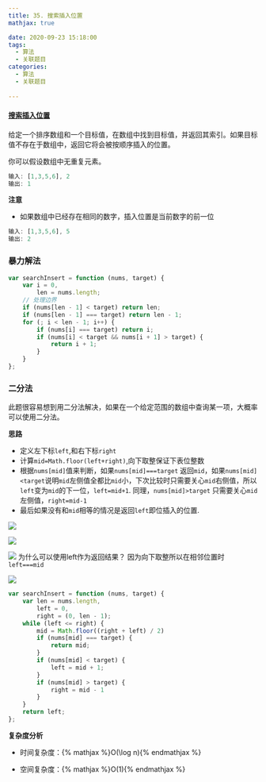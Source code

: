 ```yaml
---
title: 35. 搜索插入位置
mathjax: true

date: 2020-09-23 15:18:00
tags:
  - 算法
  - 关联题目
categories:
  - 算法
  - 关联题目
  
---
```


#### [搜索插入位置](https://leetcode-cn.com/problems/search-insert-position/)

给定一个排序数组和一个目标值，在数组中找到目标值，并返回其索引。如果目标值不存在于数组中，返回它将会被按顺序插入的位置。

你可以假设数组中无重复元素。

```javascript
输入: [1,3,5,6], 2
输出: 1
```

**注意**

+ 如果数组中已经存在相同的数字，插入位置是当前数字的前一位
```javascript
输入: [1,3,5,6], 5
输出: 2
```

### 暴力解法

```javascript
var searchInsert = function (nums, target) {
    var i = 0,
        len = nums.length;
    // 处理边界
    if (nums[len - 1] < target) return len;
    if (nums[len - 1] === target) return len - 1;
    for (; i < len - 1; i++) {
        if (nums[i] === target) return i;
        if (nums[i] < target && nums[i + 1] > target) {
            return i + 1;
        }
    }
};
```

### 二分法

此题很容易想到用二分法解决，如果在一个给定范围的数组中查询某一项，大概率可以使用二分法。

**思路**

+ 定义左下标`left`,和右下标`right`
+ 计算`mid=Math.floor(left+right)`,向下取整保证下表位整数
+ 根据`nums[mid]`值来判断，如果`nums[mid]===target` 返回`mid`，如果`nums[mid]<target`说明`mid`左侧值全都比`mid`小，下次比较时只需要关心`mid`右侧值，所以`left`变为`mid`的下一位，`left=mid+1`. 同理，`nums[mid]>target` 只需要关心`mid`左侧值，`right=mid-1`
+ 最后如果没有和`mid`相等的情况是返回`left`即位插入的位置.

![](0001.png)

![](0002.png)

![](0003.png)
为什么可以使用left作为返回结果？
因为向下取整所以在相邻位置时`left===mid`

![](0004.png)

```javascript
var searchInsert = function (nums, target) {
    var len = nums.length,
        left = 0,
        right = (0, len - 1);
    while (left <= right) {
        mid = Math.floor((right + left) / 2)
        if (nums[mid] === target) {
            return mid;
        }
        if (nums[mid] < target) {
            left = mid + 1;
        }
        if (nums[mid] > target) {
            right = mid - 1
        }
    }
    return left;
};
```

**复杂度分析**

+ 时间复杂度：{% mathjax %}O(\log n){% endmathjax %}

+ 空间复杂度：{% mathjax %}O(1){% endmathjax %}

